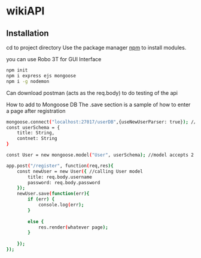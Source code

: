 # wikiAPI
## Installation
cd to project directory
Use the package manager [npm](https://nodejs.org/en/download/) to install modules.

you can use Robo 3T for GUI Interface

```bash
npm init
npm i express ejs mongoose
npm i -g nodemon
```

Can download postman (acts as the req.body) to do testing of the api

How to add to Mongoose DB
The .save section is a sample of how to enter a page after registration
```bash
mongoose.connect("localhost:27017/userDB",{useNewUserParser: true}); //userDB is the DB i want to create
const userSchema = {
	title: String,
	contnet: String
}

const User = new mongoose.model("User", userSchema); //model accepts 2 params, singular name of ur collection and then the schema

app.post("/register", function(req,res){
	const newUser = new User({ //calling User model
		title: req.body.username
		password: req.body.password
	}); 
	newUser.save(function(err){
		if (err) {
			console.log(err);
		}
		
		else {
			res.render(whatever page);
		}
		
	});
});
```
